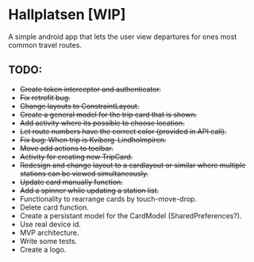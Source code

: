 # Hallplatsen [WIP]

A simple android app that lets the user view departures for ones most common travel routes.

## TODO:
- ~~Create token interceptor and authenticator.~~
- ~~Fix retrofit bug.~~
- ~~Change layouts to ConstraintLayout.~~
- ~~Create a general model for the trip card that is shown.~~
- ~~Add activity where its possible to choose location.~~
- ~~Let route numbers have the correct color (provided in API call).~~
- ~~Fix bug: When trip is Kviberg-Lindholmpiren.~~
- ~~Move add actions to toolbar.~~
- ~~Activity for creating new TripCard.~~
- ~~Redesign and change layout to a cardlayout or similar where multiple stations can be viewed simultaneously.~~
- ~~Update card manually function.~~
- ~~Add a spinner while updating a station list.~~
- Functionality to rearrange cards by touch-move-drop.
- Delete card function.
- Create a persistant model for the CardModel (SharedPreferences?).
- Use real device id.
- MVP architecture.
- Write some tests.
- Create a logo.
